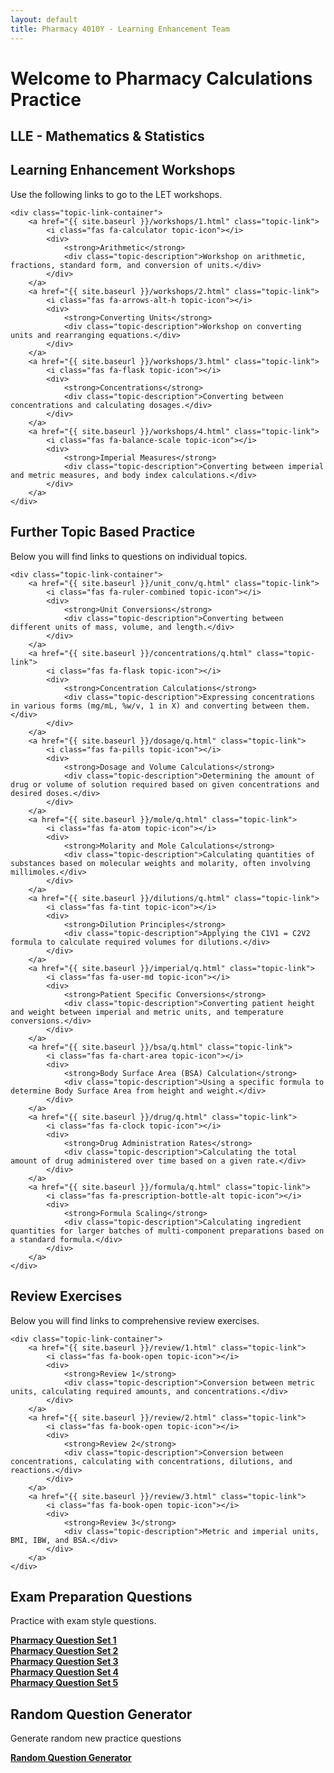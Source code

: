 ```yaml
---
layout: default
title: Pharmacy 4010Y - Learning Enhancement Team
---
```


<div class="content">
    <h1>Welcome to Pharmacy Calculations Practice</h1>
    <h2 class="sub-heading">LLE - Mathematics & Statistics</h2>
</div>

<div class="topic-section">
    <h2>Learning Enhancement Workshops</h2>
    <p>Use the following links to go to the LET workshops.</p>

    <div class="topic-link-container">
        <a href="{{ site.baseurl }}/workshops/1.html" class="topic-link">
            <i class="fas fa-calculator topic-icon"></i>
            <div>
                <strong>Arithmetic</strong>
                <div class="topic-description">Workshop on arithmetic, fractions, standard form, and conversion of units.</div>
            </div>
        </a>
        <a href="{{ site.baseurl }}/workshops/2.html" class="topic-link">
            <i class="fas fa-arrows-alt-h topic-icon"></i>
            <div>
                <strong>Converting Units</strong>
                <div class="topic-description">Workshop on converting units and rearranging equations.</div>
            </div>
        </a>
        <a href="{{ site.baseurl }}/workshops/3.html" class="topic-link">
            <i class="fas fa-flask topic-icon"></i>
            <div>
                <strong>Concentrations</strong>
                <div class="topic-description">Converting between concentrations and calculating dosages.</div>
            </div>
        </a>
        <a href="{{ site.baseurl }}/workshops/4.html" class="topic-link">
            <i class="fas fa-balance-scale topic-icon"></i>
            <div>
                <strong>Imperial Measures</strong>
                <div class="topic-description">Converting between imperial and metric measures, and body index calculations.</div>
            </div>
        </a>
    </div>
</div>

<div class="topic-section">
    <h2>Further Topic Based Practice</h2>
    <p>Below you will find links to questions on individual topics.</p>

    <div class="topic-link-container">
        <a href="{{ site.baseurl }}/unit_conv/q.html" class="topic-link">
            <i class="fas fa-ruler-combined topic-icon"></i>
            <div>
                <strong>Unit Conversions</strong>
                <div class="topic-description">Converting between different units of mass, volume, and length.</div>
            </div>
        </a>
        <a href="{{ site.baseurl }}/concentrations/q.html" class="topic-link">
            <i class="fas fa-flask topic-icon"></i>
            <div>
                <strong>Concentration Calculations</strong>
                <div class="topic-description">Expressing concentrations in various forms (mg/mL, %w/v, 1 in X) and converting between them.</div>
            </div>
        </a>
        <a href="{{ site.baseurl }}/dosage/q.html" class="topic-link">
            <i class="fas fa-pills topic-icon"></i>
            <div>
                <strong>Dosage and Volume Calculations</strong>
                <div class="topic-description">Determining the amount of drug or volume of solution required based on given concentrations and desired doses.</div>
            </div>
        </a>
        <a href="{{ site.baseurl }}/mole/q.html" class="topic-link">
            <i class="fas fa-atom topic-icon"></i>
            <div>
                <strong>Molarity and Mole Calculations</strong>
                <div class="topic-description">Calculating quantities of substances based on molecular weights and molarity, often involving millimoles.</div>
            </div>
        </a>
        <a href="{{ site.baseurl }}/dilutions/q.html" class="topic-link">
            <i class="fas fa-tint topic-icon"></i>
            <div>
                <strong>Dilution Principles</strong>
                <div class="topic-description">Applying the C1V1 = C2V2 formula to calculate required volumes for dilutions.</div>
            </div>
        </a>
        <a href="{{ site.baseurl }}/imperial/q.html" class="topic-link">
            <i class="fas fa-user-md topic-icon"></i>
            <div>
                <strong>Patient Specific Conversions</strong>
                <div class="topic-description">Converting patient height and weight between imperial and metric units, and temperature conversions.</div>
            </div>
        </a>
        <a href="{{ site.baseurl }}/bsa/q.html" class="topic-link">
            <i class="fas fa-chart-area topic-icon"></i>
            <div>
                <strong>Body Surface Area (BSA) Calculation</strong>
                <div class="topic-description">Using a specific formula to determine Body Surface Area from height and weight.</div>
            </div>
        </a>
        <a href="{{ site.baseurl }}/drug/q.html" class="topic-link">
            <i class="fas fa-clock topic-icon"></i>
            <div>
                <strong>Drug Administration Rates</strong>
                <div class="topic-description">Calculating the total amount of drug administered over time based on a given rate.</div>
            </div>
        </a>
        <a href="{{ site.baseurl }}/formula/q.html" class="topic-link">
            <i class="fas fa-prescription-bottle-alt topic-icon"></i>
            <div>
                <strong>Formula Scaling</strong>
                <div class="topic-description">Calculating ingredient quantities for larger batches of multi-component preparations based on a standard formula.</div>
            </div>
        </a>
    </div>
</div>

<div class="topic-section">
    <h2>Review Exercises</h2>
    <p>Below you will find links to comprehensive review exercises.</p>

    <div class="topic-link-container">
        <a href="{{ site.baseurl }}/review/1.html" class="topic-link">
            <i class="fas fa-book-open topic-icon"></i>
            <div>
                <strong>Review 1</strong>
                <div class="topic-description">Conversion between metric units, calculating required amounts, and concentrations.</div>
            </div>
        </a>
        <a href="{{ site.baseurl }}/review/2.html" class="topic-link">
            <i class="fas fa-book-open topic-icon"></i>
            <div>
                <strong>Review 2</strong>
                <div class="topic-description">Conversion between concentrations, calculating with concentrations, dilutions, and reactions.</div>
            </div>
        </a>
        <a href="{{ site.baseurl }}/review/3.html" class="topic-link">
            <i class="fas fa-book-open topic-icon"></i>
            <div>
                <strong>Review 3</strong>
                <div class="topic-description">Metric and imperial units, BMI, IBW, and BSA.</div>
            </div>
        </a>
    </div>
</div>

<div class="topic-section">
    <h2>Exam Preparation Questions</h2>
    <p>Practice with exam style questions.</p>
    <div class="topic-link-container">
        <a href="{{ site.baseurl }}/examprep/pha01.html" class="topic-link">
            <i class="fas fa-file-alt topic-icon"></i>
            <div>
                <strong>Pharmacy Question Set 1</strong>
            </div>
        </a>
        <a href="{{ site.baseurl }}/examprep/pha02.html" class="topic-link">
            <i class="fas fa-file-alt topic-icon"></i>
            <div>
                <strong>Pharmacy Question Set 2</strong>
            </div>
        </a>
        <a href="{{ site.baseurl }}/examprep/pha03.html" class="topic-link">
            <i class="fas fa-file-alt topic-icon"></i>
            <div>
                <strong>Pharmacy Question Set 3</strong>
            </div>
        </a>
        <a href="{{ site.baseurl }}/examprep/pha04.html" class="topic-link">
            <i class="fas fa-file-alt topic-icon"></i>
            <div>
                <strong>Pharmacy Question Set 4</strong>
            </div>
        </a>
        <a href="{{ site.baseurl }}/examprep/pha05.html" class="topic-link">
            <i class="fas fa-file-alt topic-icon"></i>
            <div>
                <strong>Pharmacy Question Set 5</strong>
            </div>
        </a>
    </div>
</div>

<div class="topic-section">
    <h2>Random Question Generator</h2>
    <p>Generate random new practice questions</p>
    <div class="topic-link-container">
        <a href="https://sites.google.com/view/phagen" target="_blank" class="topic-link">
            <i class="fas fa-dice topic-icon"></i>
            <div>
                <strong>Random Question Generator</strong>
            </div>
        </a>
    </div>
</div>
